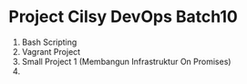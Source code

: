 # Project Cilsy DevOps Batch10
1. Bash Scripting
2. Vagrant Project
3. Small Project 1 (Membangun Infrastruktur On Promises)
4. 
